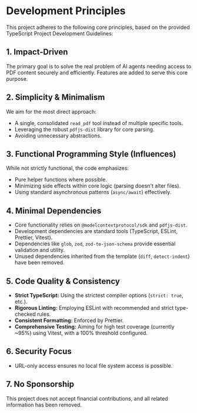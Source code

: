 # Development Principles

This project adheres to the following core principles, based on the provided TypeScript Project Development Guidelines:

## 1. Impact-Driven

The primary goal is to solve the real problem of AI agents needing access to PDF content securely and efficiently. Features are added to serve this core purpose.

## 2. Simplicity & Minimalism

We aim for the most direct approach:

- A single, consolidated `read_pdf` tool instead of multiple specific tools.
- Leveraging the robust `pdfjs-dist` library for core parsing.
- Avoiding unnecessary abstractions.

## 3. Functional Programming Style (Influences)

While not strictly functional, the code emphasizes:

- Pure helper functions where possible.
- Minimizing side effects within core logic (parsing doesn't alter files).
- Using standard asynchronous patterns (`async/await`) effectively.

## 4. Minimal Dependencies

- Core functionality relies on `@modelcontextprotocol/sdk` and `pdfjs-dist`.
- Development dependencies are standard tools (TypeScript, ESLint, Prettier, Vitest).
- Dependencies like `glob`, `zod`, `zod-to-json-schema` provide essential validation and utility.
- Unused dependencies inherited from the template (`diff`, `detect-indent`) have been removed.

## 5. Code Quality & Consistency

- **Strict TypeScript:** Using the strictest compiler options (`strict: true`, etc.).
- **Rigorous Linting:** Employing ESLint with recommended and strict type-checked rules.
- **Consistent Formatting:** Enforced by Prettier.
- **Comprehensive Testing:** Aiming for high test coverage (currently ~95%) using Vitest, with a 100% threshold configured.

## 6. Security Focus

- URL-only access ensures no local file system access is possible.

## 7. No Sponsorship

This project does not accept financial contributions, and all related information has been removed.
